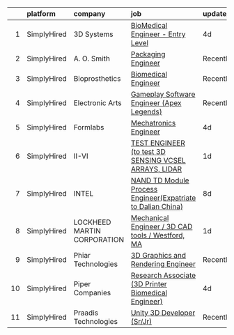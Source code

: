 

|    | platform    | company                     | job                                                                                                                                                                 | update_time   | location                   |
|---:|:------------|:----------------------------|:--------------------------------------------------------------------------------------------------------------------------------------------------------------------|:--------------|:---------------------------|
|  1 | SimplyHired | 3D Systems                  | [BioMedical Engineer - Entry Level](https://www.simplyhired.com/job/GeaDlzU3dWNYNzoej72sHokBEJF4f-oo5UQ9yjar82ngmVuePoJxyA?q=3d+engineer)                           | 4d            | Littleton, CO              |
|  2 | SimplyHired | A. O. Smith                 | [Packaging Engineer](https://www.simplyhired.com/job/5OtmeFvxYK-2gLQiYgHHWOw1EHl_W_R55xtWJwnGgSYcBu_PPexo6Q?q=3d+engineer)                                          | Recently      | Columbus, OH               |
|  3 | SimplyHired | Bioprosthetics              | [Biomedical Engineer](https://www.simplyhired.com/job/SzRg-nuNHIIVBhbejA1h23HR-qstHKBHO5Mfud8Mup4D77RjT44tqA?q=3d+engineer)                                         | Recently      | Newark, DE                 |
|  4 | SimplyHired | Electronic Arts             | [Gameplay Software Engineer (Apex Legends)](https://www.simplyhired.com/job/4IweGGGVok8AvsUMUQvfCTEWAxLFGtvhq7ZKyTXFISREoov1yes8hw?q=3d+engineer)                   | Recently      | Seattle, WA                |
|  5 | SimplyHired | Formlabs                    | [Mechatronics Engineer](https://www.simplyhired.com/job/eIy9BpDOmb9QDCzOJi8Tz7mQo9LT1cesSaFRs6n8j78Eh4x6a_ZC0g?q=3d+engineer)                                       | 4d            | Somerville, MA             |
|  6 | SimplyHired | II-VI                       | [TEST ENGINEER (to test 3D SENSING VCSEL ARRAYS, LIDAR](https://www.simplyhired.com/job/qmjtaxgRLsQAknCsQkjnr6E-_pxoR__aS32Rhrsl2WPorM4E-cVAOw?q=3d+engineer)       | 1d            | Sherman, TX                |
|  7 | SimplyHired | INTEL                       | [NAND TD Module Process Engineer(Expatriate to Dalian China)](https://www.simplyhired.com/job/tq0tsebAp8cXRSzAHQJ8JVan3lXe18KSARSnP-bzg7IPbyaNtj5c-A?q=3d+engineer) | 8d            | Hillsboro, OR +3 locations |
|  8 | SimplyHired | LOCKHEED MARTIN CORPORATION | [Mechanical Engineer / 3D CAD tools / Westford, MA](https://www.simplyhired.com/job/PES3nEENrlA0hHxmbBuCs08gELknyFNecK1L9HidtlAXf21oahHMbg?q=3d+engineer)           | 1d            | Westford, MA               |
|  9 | SimplyHired | Phiar Technologies          | [3D Graphics and Rendering Engineer](https://www.simplyhired.com/job/I8CoK8QizGOSSo6DIv_jxyDJmeCUr8BVaZdJTEk7OhDxkRBq2JQ1mA?q=3d+engineer)                          | Recently      | Redwood City, CA           |
| 10 | SimplyHired | Piper Companies             | [Research Associate (3D Printer Biomedical Engineer)](https://www.simplyhired.com/job/wf_k6JXsqzZeJafkiK6v_wlsT9S_6-9Xzo4JjYxUn86_5ZkVw_IG8Q?q=3d+engineer)         | 4d            | Manchester, NH             |
| 11 | SimplyHired | Praadis Technologies        | [Unity 3D Developer (Sr/Jr)](https://www.simplyhired.com/job/31hotB1dwgPWYBaitSQQZU9riUutiqrBqEYaldY05gk1bCzps8fI9g?q=3d+engineer)                                  | Recently      | Princeton, NJ              |